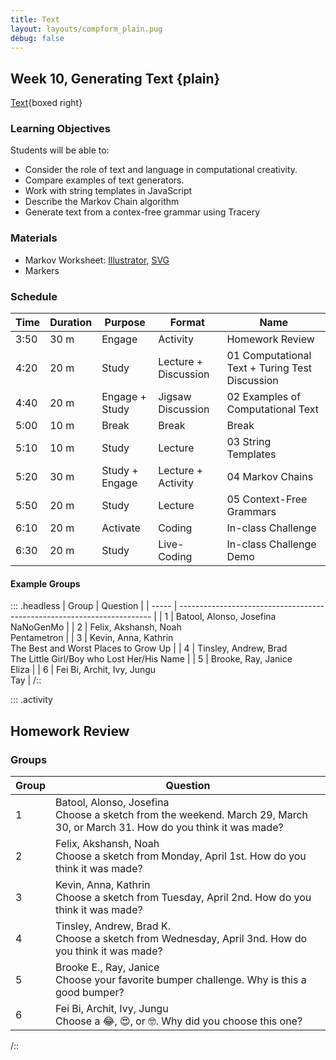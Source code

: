 ```yaml
---
title: Text
layout: layouts/compform_plain.pug
debug: false
---
```


## Week 10, Generating Text {plain}

[Text](../text){boxed right}

### Learning Objectives

Students will be able to:

- Consider the role of text and language in computational creativity.
- Compare examples of text generators.
- Work with string templates in JavaScript
- Describe the Markov Chain algorithm
- Generate text from a contex-free grammar using Tracery

### Materials
- Markov Worksheet: [Illustrator](../handouts/markov.ai), [SVG](../handouts/markov.svg)
- Markers


### Schedule

| Time | Duration | Purpose        | Format               | Name                                           |
| ---- | -------- | -------------- | -------------------- | ---------------------------------------------- |
| 3:50 | 30 m     | Engage         | Activity             | Homework Review                                |
| 4:20 | 20 m     | Study          | Lecture + Discussion | 01 Computational Text + Turing Test Discussion |
| 4:40 | 20 m     | Engage + Study | Jigsaw Discussion    | 02 Examples of Computational Text              |
| 5:00 | 10 m     | Break          | Break                | Break                                          |
| 5:10 | 10 m     | Study          | Lecture              | 03 String Templates                            |
| 5:20 | 30 m     | Study + Engage | Lecture + Activity   | 04 Markov Chains                               |
| 5:50 | 20 m     | Study          | Lecture              | 05 Context-Free Grammars                       |
| 6:10 | 20 m     | Activate       | Coding               | In-class Challenge                             |
| 6:30 | 20 m     | Study          | Live-Coding          | In-class Challenge Demo                        |



#### Example Groups

::: .headless
| Group | Question                                                                |
| ----- | ----------------------------------------------------------------------- |
| 1     | Batool, Alonso, Josefina  <br/>   NaNoGenMo                             |
| 2     | Felix, Akshansh, Noah  <br/>      Pentametron                           |
| 3     | Kevin, Anna, Kathrin  <br/>     The Best and Worst Places to Grow Up    |
| 4     | Tinsley, Andrew, Brad  <br/>  The Little Girl/Boy who Lost Her/His Name |
| 5     | Brooke, Ray, Janice  <br/>    Eliza                                     |
| 6     | Fei Bi, Archit, Ivy, Jungu  <br/> Tay                                   |
/::



::: .activity
## Homework Review


### Groups

<!-- ::: .headless
| Group | Question                                                                                                                                  |
| ----- | ----------------------------------------------------------------------------------------------------------------------------------------- |
| 1     | Batool, Alonso, Josefina  <br/> Choose a work that you like, but are unsure how it was made. Describe what you see.                       |
| 2     | Felix, Akshansh, Noah  <br/> Choose a sketch that follows this week's theme in a way that stands out from the others, an outlier.         |
| 3     | Kevin, Anna, Kathrin  <br/> Choose a work that you think looks good a full speed but probably rendered too slowly for real-time playback. |
| 4     | Tinsley, Andrew, Brad K.  <br/> Create a "tip" for making better sketches. Choose a sketch to illustrate.                                 |
| 5     | Brooke E., Ray, Janice  <br/> Choose your favorite bumper challenge. Discuss                                                              |
| 6     | Fei Bi, Archit, Ivy, Jungu  <br/> Choose a 😂, 😍, or 🤓. Discuss.                                                                        |
/:: -->


| Group | Question                                                                                                                         |
| ----- | -------------------------------------------------------------------------------------------------------------------------------- |
| 1     | Batool, Alonso, Josefina  <br/> Choose a sketch from the weekend. March 29, March 30, or March 31. How do you think it was made? |
| 2     | Felix, Akshansh, Noah  <br/> Choose a sketch from Monday, April 1st. How do you think it was made?                               |
| 3     | Kevin, Anna, Kathrin  <br/> Choose a sketch from Tuesday, April 2nd. How do you think it was made?                               |
| 4     | Tinsley, Andrew, Brad K.  <br/> Choose a sketch from Wednesday, April 3nd. How do you think it was made?                         |
| 5     | Brooke E., Ray, Janice  <br/> Choose your favorite bumper challenge. Why is this a good bumper?                                  |
| 6     | Fei Bi, Archit, Ivy, Jungu  <br/> Choose a 😂, 😍, or 🤓. Why did you choose this one?                                           |


/::



<style> 
    .headless thead {
        display: none;
    }
</style>





